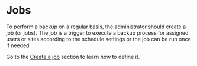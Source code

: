# Jobs

To perform a backup on a regular basis, the administrator should create a job (or jobs). The job is a trigger to execute a backup process for assigned users or sites according to the schedule settings or the job can be run once if needed

Go to the [Create a job](https://storware.gitbook.io/kodo-for-cloud-office365/administration/kodo-organization-admin-guide/jobs/create-a-job) section to learn how to define it.

